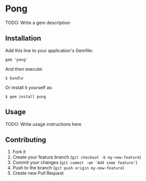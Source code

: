 # Pong

TODO: Write a gem description

## Installation

Add this line to your application's Gemfile:

    gem 'pong'

And then execute:

    $ bundle

Or install it yourself as:

    $ gem install pong

## Usage

TODO: Write usage instructions here

## Contributing

1. Fork it
2. Create your feature branch (`git checkout -b my-new-feature`)
3. Commit your changes (`git commit -am 'Add some feature'`)
4. Push to the branch (`git push origin my-new-feature`)
5. Create new Pull Request
